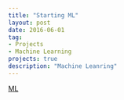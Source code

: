 ```yaml
---
title: "Starting ML"
layout: post
date: 2016-06-01
tag:
- Projects
- Machine Learning
projects: true
description: "Machine Leanring"
---
```


<a href="https://github.com/yifanchen/ML" target="_blank">ML</a>



